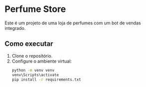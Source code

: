 # Perfume Store

Este é um projeto de uma loja de perfumes com um bot de vendas integrado.

## Como executar

1. Clone o repositório.
2. Configure o ambiente virtual:
   ```bash
   python -m venv venv
   venv\Scripts\activate
   pip install -r requirements.txt